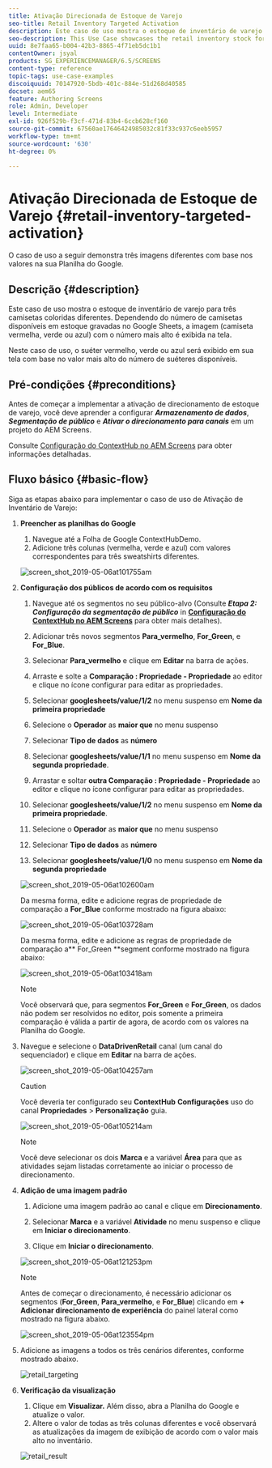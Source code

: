 ```yaml
---
title: Ativação Direcionada de Estoque de Varejo
seo-title: Retail Inventory Targeted Activation
description: Este caso de uso mostra o estoque de inventário de varejo para três camisetas coloridas diferentes. Dependendo do número de camisetas disponíveis em estoque gravadas no Google Sheets, a imagem (camiseta vermelha, verde ou azul) com o número mais alto é exibida na tela.
seo-description: This Use Case showcases the retail inventory stock for three different colored sweatshirts. Depending on the number of sweatshirts available in stock that is recorded in Google Sheets, the image (red, green, or blue sweatshirt) with highest number is displayed on the screen.
uuid: 8e7faa65-b004-42b3-8865-4f71eb5dc1b1
contentOwner: jsyal
products: SG_EXPERIENCEMANAGER/6.5/SCREENS
content-type: reference
topic-tags: use-case-examples
discoiquuid: 70147920-5bdb-401c-884e-51d268d40585
docset: aem65
feature: Authoring Screens
role: Admin, Developer
level: Intermediate
exl-id: 926f529b-f3cf-471d-83b4-6ccb628cf160
source-git-commit: 67560ae17646424985032c81f33c937c6eeb5957
workflow-type: tm+mt
source-wordcount: '630'
ht-degree: 0%

---
```


# Ativação Direcionada de Estoque de Varejo {#retail-inventory-targeted-activation}

O caso de uso a seguir demonstra três imagens diferentes com base nos valores na sua Planilha do Google.

## Descrição {#description}

Este caso de uso mostra o estoque de inventário de varejo para três camisetas coloridas diferentes. Dependendo do número de camisetas disponíveis em estoque gravadas no Google Sheets, a imagem (camiseta vermelha, verde ou azul) com o número mais alto é exibida na tela.

Neste caso de uso, o suéter vermelho, verde ou azul será exibido em sua tela com base no valor mais alto do número de suéteres disponíveis.

## Pré-condições {#preconditions}

Antes de começar a implementar a ativação de direcionamento de estoque de varejo, você deve aprender a configurar ***Armazenamento de dados***, ***Segmentação de público*** e ***Ativar o direcionamento para canais*** em um projeto do AEM Screens.

Consulte [Configuração do ContextHub no AEM Screens](configuring-context-hub.md) para obter informações detalhadas.

## Fluxo básico {#basic-flow}

Siga as etapas abaixo para implementar o caso de uso de Ativação de Inventário de Varejo:

1. **Preencher as planilhas do Google**

   1. Navegue até a Folha de Google ContextHubDemo.
   1. Adicione três colunas (vermelha, verde e azul) com valores correspondentes para três sweatshirts diferentes.

   ![screen_shot_2019-05-06at101755am](assets/screen_shot_2019-05-06at101755am.png)

1. **Configuração dos públicos de acordo com os requisitos**

   1. Navegue até os segmentos no seu público-alvo (Consulte ***Etapa 2: Configuração da segmentação de público*** in **[Configuração do ContextHub no AEM Screens](configuring-context-hub.md)** para obter mais detalhes).

   1. Adicionar três novos segmentos **Para_vermelho**, **For_Green**, e **For_Blue**.

   1. Selecionar **Para_vermelho** e clique em **Editar** na barra de ações.

   1. Arraste e solte a **Comparação : Propriedade - Propriedade** ao editor e clique no ícone configurar para editar as propriedades.
   1. Selecionar **googlesheets/value/1/2** no menu suspenso em **Nome da primeira propriedade**

   1. Selecione o **Operador** as **maior que** no menu suspenso

   1. Selecionar **Tipo de dados** as **número**

   1. Selecionar **googlesheets/value/1/1** no menu suspenso em **Nome da segunda propriedade**.

   1. Arrastar e soltar **outra Comparação : Propriedade - Propriedade** ao editor e clique no ícone configurar para editar as propriedades.
   1. Selecionar **googlesheets/value/1/2** no menu suspenso em **Nome da primeira propriedade**.

   1. Selecione o **Operador** as **maior que** no menu suspenso

   1. Selecionar **Tipo de dados** as **número**

   1. Selecionar **googlesheets/value/1/0** no menu suspenso em **Nome da segunda propriedade**

   ![screen_shot_2019-05-06at102600am](assets/screen_shot_2019-05-06at102600am.png)

   Da mesma forma, edite e adicione regras de propriedade de comparação a **For_Blue** conforme mostrado na figura abaixo:

   ![screen_shot_2019-05-06at103728am](assets/screen_shot_2019-05-06at103728am.png)

   Da mesma forma, edite e adicione as regras de propriedade de comparação a** For_Green **segment conforme mostrado na figura abaixo:

   ![screen_shot_2019-05-06at103418am](assets/screen_shot_2019-05-06at103418am.png)

   >[!NOTE]
   >
   >Você observará que, para segmentos **For_Green** e **For_Green**, os dados não podem ser resolvidos no editor, pois somente a primeira comparação é válida a partir de agora, de acordo com os valores na Planilha do Google.

1. Navegue e selecione o **DataDrivenRetail** canal (um canal do sequenciador) e clique em **Editar** na barra de ações.

   ![screen_shot_2019-05-06at104257am](assets/screen_shot_2019-05-06at104257am.png)

   >[!CAUTION]
   >
   >Você deveria ter configurado seu **ContextHub** **Configurações** uso do canal **Propriedades** > **Personalização** guia.

   ![screen_shot_2019-05-06at105214am](assets/screen_shot_2019-05-06at105214am.png)

   >[!NOTE]
   >
   >Você deve selecionar os dois **Marca** e a variável **Área** para que as atividades sejam listadas corretamente ao iniciar o processo de direcionamento.

1. **Adição de uma imagem padrão**

   1. Adicione uma imagem padrão ao canal e clique em **Direcionamento**.
   1. Selecionar **Marca** e a variável **Atividade** no menu suspenso e clique em **Iniciar o direcionamento**.

   1. Clique em **Iniciar o direcionamento**.

   ![screen_shot_2019-05-06at121253pm](assets/screen_shot_2019-05-06at121253pm.png)

   >[!NOTE]
   >
   >Antes de começar o direcionamento, é necessário adicionar os segmentos (**For_Green**, **Para_vermelho**, e **For_Blue**) clicando em **+ Adicionar direcionamento de experiência** do painel lateral como mostrado na figura abaixo.

   ![screen_shot_2019-05-06at123554pm](assets/screen_shot_2019-05-06at123554pm.png)

1. Adicione as imagens a todos os três cenários diferentes, conforme mostrado abaixo.

   ![retail_targeting](assets/retail_targeting.gif)

1. **Verificação da visualização**

   1. Clique em **Visualizar.** Além disso, abra a Planilha do Google e atualize o valor.
   1. Altere o valor de todas as três colunas diferentes e você observará as atualizações da imagem de exibição de acordo com o valor mais alto no inventário.

   ![retail_result](assets/retail_result.gif)
